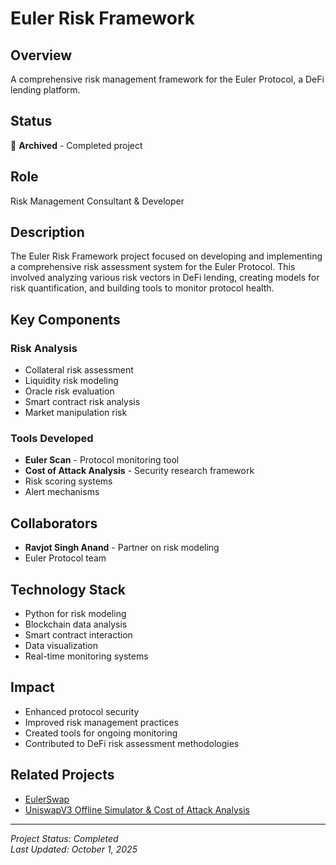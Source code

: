 # Euler Risk Framework

## Overview

A comprehensive risk management framework for the Euler Protocol, a DeFi lending platform.

## Status
🔴 **Archived** - Completed project

## Role
Risk Management Consultant & Developer

## Description

The Euler Risk Framework project focused on developing and implementing a comprehensive risk assessment system for the Euler Protocol. This involved analyzing various risk vectors in DeFi lending, creating models for risk quantification, and building tools to monitor protocol health.

## Key Components

### Risk Analysis
- Collateral risk assessment
- Liquidity risk modeling
- Oracle risk evaluation
- Smart contract risk analysis
- Market manipulation risk

### Tools Developed
- **Euler Scan** - Protocol monitoring tool
- **Cost of Attack Analysis** - Security research framework
- Risk scoring systems
- Alert mechanisms

## Collaborators

- **Ravjot Singh Anand** - Partner on risk modeling
- Euler Protocol team

## Technology Stack

- Python for risk modeling
- Blockchain data analysis
- Smart contract interaction
- Data visualization
- Real-time monitoring systems

## Impact

- Enhanced protocol security
- Improved risk management practices
- Created tools for ongoing monitoring
- Contributed to DeFi risk assessment methodologies

## Related Projects

- [EulerSwap](./euler-swap.md)
- [UniswapV3 Offline Simulator & Cost of Attack Analysis](./uniswapv3-simulator.md)


---

*Project Status: Completed*  
*Last Updated: October 1, 2025*
